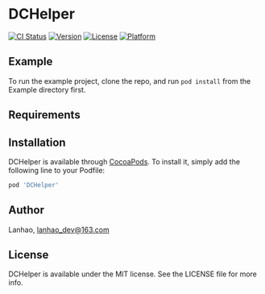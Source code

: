 # DCHelper

[![CI Status](https://img.shields.io/travis/Lanhao/DCHelper.svg?style=flat)](https://travis-ci.org/Lanhao/DCHelper)
[![Version](https://img.shields.io/cocoapods/v/DCHelper.svg?style=flat)](https://cocoapods.org/pods/DCHelper)
[![License](https://img.shields.io/cocoapods/l/DCHelper.svg?style=flat)](https://cocoapods.org/pods/DCHelper)
[![Platform](https://img.shields.io/cocoapods/p/DCHelper.svg?style=flat)](https://cocoapods.org/pods/DCHelper)

## Example

To run the example project, clone the repo, and run `pod install` from the Example directory first.

## Requirements

## Installation

DCHelper is available through [CocoaPods](https://cocoapods.org). To install
it, simply add the following line to your Podfile:

```ruby
pod 'DCHelper'
```

## Author

Lanhao, lanhao_dev@163.com

## License

DCHelper is available under the MIT license. See the LICENSE file for more info.
